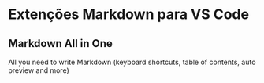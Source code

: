 # Extenções Markdown para VS Code
## Markdown All in One
All you need to write Markdown (keyboard shortcuts, table of contents, auto preview and more)
